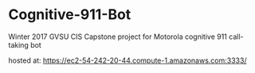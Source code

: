 # Cognitive-911-Bot
Winter 2017 GVSU CIS Capstone project for Motorola cognitive 911 call-taking bot

hosted at: https://ec2-54-242-20-44.compute-1.amazonaws.com:3333/
